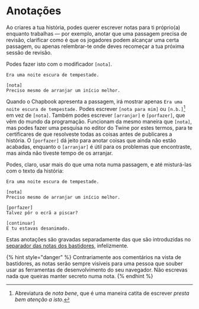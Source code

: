 # Anotações

Ao criares a tua história, podes querer escrever notas para ti próprio(a) enquanto trabalhas — por exemplo, anotar que uma passagem precisa de revisão, clarificar como é que os jogadores podem alcançar uma certa passagem, ou apenas relembrar-te onde deves recomeçar a tua próxima sessão de revisão.

Podes fazer isto com o modificador `[nota]`.

```
Era uma noite escura de tempestade.

[nota]
Preciso mesmo de arranjar um início melhor.
```

Quando o Chapbook apresenta a passagem, irá mostrar apenas `Era uma noite escura de tempestade.` Podes escrever `[nota para mim]` ou `[n.b.]`[^1] em vez de `[nota]`. Também podes escrever `[arranjar]` e `[porfazer]`, que vêm do mundo da programação. Funcionam da mesmo maneira que `[nota]`, mas podes fazer uma pesquisa no editor do Twine por estes termos, para te certificares de que resolveste todas as coisas antes de publicares a história. O `[porfazer]` dá jeito para anotar coisas que ainda não estão acabadas, enquanto o `[arranjar]` é útil para os problemas que encontraste, mas ainda não tiveste tempo de os arranjar.

Podes, claro, usar mais do que uma nota numa passagem, e até misturá-las com o texto da história:

```
Era uma noite escura de tempestade.

[nota]
Preciso mesmo de arranjar um início melhor.

[porfazer]
Talvez pôr o ecrã a piscar?

[continuar]
E tu estavas desanimado.
```

Estas anotações são gravadas separadamente das que são introduzidas no [separador das notas dos bastidores](../text-and-links/backstage.md), infelizmente.

{% hint style="danger" %}
Contrariamente aos comentários na vista de bastidores, as notas serão sempre visíveis para uma pessoa que souber usar as ferramentas de desenvolvimento do seu navegador. Não escrevas nada que queiras manter secreto numa nota.
{% endhint %}

[^1]: Abreviatura de _nota bene_, que é uma maneira catita de escrever _presta bem atenção a isto_.
